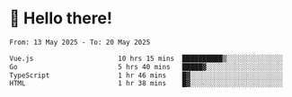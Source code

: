 # 👋 Hello there!

<!--START_SECTION:waka-->

```txt
From: 13 May 2025 - To: 20 May 2025

Vue.js                     10 hrs 15 mins  ██████████▒░░░░░░░░░░░░░░   41.79 %
Go                         5 hrs 40 mins   █████▓░░░░░░░░░░░░░░░░░░░   23.12 %
TypeScript                 1 hr 46 mins    █▓░░░░░░░░░░░░░░░░░░░░░░░   07.23 %
HTML                       1 hr 38 mins    █▓░░░░░░░░░░░░░░░░░░░░░░░   06.69 %
```

<!--END_SECTION:waka-->
